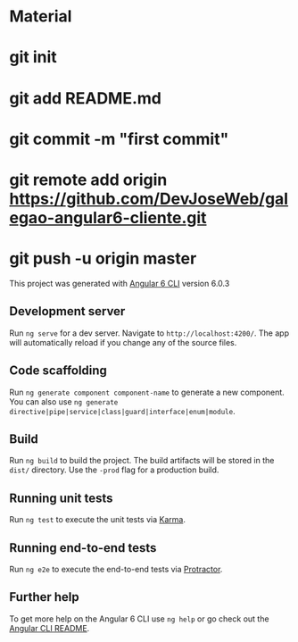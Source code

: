 # Material
# git init
# git add README.md
# git commit -m "first commit"
# git remote add origin https://github.com/DevJoseWeb/galegao-angular6-cliente.git
# git push -u origin master

This project was generated with [Angular 6 CLI](https://github.com/angular/angular-cli) version 6.0.3

## Development server

Run `ng serve` for a dev server. Navigate to `http://localhost:4200/`. The app will automatically reload if you change any of the source files.

## Code scaffolding

Run `ng generate component component-name` to generate a new component. You can also use `ng generate directive|pipe|service|class|guard|interface|enum|module`.

## Build

Run `ng build` to build the project. The build artifacts will be stored in the `dist/` directory. Use the `-prod` flag for a production build.

## Running unit tests

Run `ng test` to execute the unit tests via [Karma](https://karma-runner.github.io).

## Running end-to-end tests

Run `ng e2e` to execute the end-to-end tests via [Protractor](http://www.protractortest.org/).

## Further help

To get more help on the Angular 6 CLI use `ng help` or go check out the [Angular CLI README](https://github.com/angular/angular-cli/blob/master/README.md).
